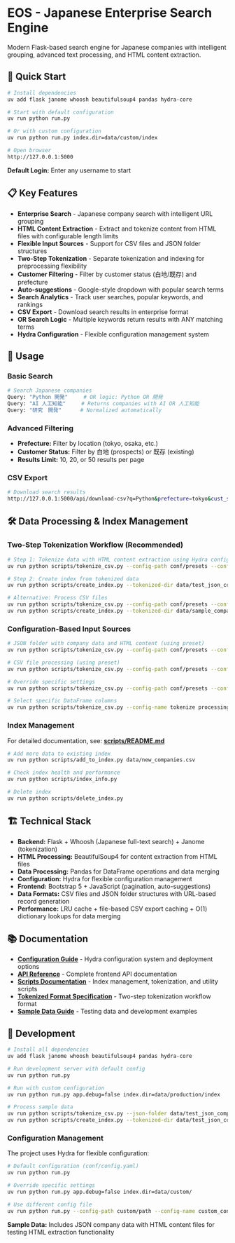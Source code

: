# EOS - Japanese Enterprise Search Engine

Modern Flask-based search engine for Japanese companies with intelligent grouping, advanced text processing, and HTML content extraction.

## 🚀 Quick Start

```bash
# Install dependencies
uv add flask janome whoosh beautifulsoup4 pandas hydra-core

# Start with default configuration
uv run python run.py

# Or with custom configuration
uv run python run.py index.dir=data/custom/index

# Open browser
http://127.0.0.1:5000
```

**Default Login:** Enter any username to start

## 📋 Key Features

- **Enterprise Search** - Japanese company search with intelligent URL grouping
- **HTML Content Extraction** - Extract and tokenize content from HTML files with configurable length limits
- **Flexible Input Sources** - Support for CSV files and JSON folder structures
- **Two-Step Tokenization** - Separate tokenization and indexing for preprocessing flexibility
- **Customer Filtering** - Filter by customer status (白地/既存) and prefecture
- **Auto-suggestions** - Google-style dropdown with popular search terms
- **Search Analytics** - Track user searches, popular keywords, and rankings
- **CSV Export** - Download search results in enterprise format
- **OR Search Logic** - Multiple keywords return results with ANY matching terms
- **Hydra Configuration** - Flexible configuration management system

## 📖 Usage

### **Basic Search**
```bash
# Search Japanese companies
Query: "Python 開発"     # OR logic: Python OR 開発
Query: "AI 人工知能"     # Returns companies with AI OR 人工知能
Query: "研究　開発"      # Normalized automatically
```

### **Advanced Filtering**
- **Prefecture:** Filter by location (tokyo, osaka, etc.)
- **Customer Status:** Filter by 白地 (prospects) or 既存 (existing)
- **Results Limit:** 10, 20, or 50 results per page

### **CSV Export**
```bash
# Download search results
http://127.0.0.1:5000/api/download-csv?q=Python&prefecture=tokyo&cust_status=白地
```

## 🛠️ Data Processing & Index Management

### **Two-Step Tokenization Workflow (Recommended)**

```bash
# Step 1: Tokenize data with HTML content extraction using Hydra configuration
uv run python scripts/tokenize_csv.py --config-path conf/presets --config-name json_companies

# Step 2: Create index from tokenized data
uv run python scripts/create_index.py --tokenized-dir data/test_json_companies/tokenized

# Alternative: Process CSV files
uv run python scripts/tokenize_csv.py --config-path conf/presets --config-name csv_companies
uv run python scripts/create_index.py --tokenized-dir data/sample_companies/tokenized
```

### **Configuration-Based Input Sources**

```bash
# JSON folder with company data and HTML content (using preset)
uv run python scripts/tokenize_csv.py --config-path conf/presets --config-name json_companies

# CSV file processing (using preset)
uv run python scripts/tokenize_csv.py --config-path conf/presets --config-name csv_companies

# Override specific settings
uv run python scripts/tokenize_csv.py --config-path conf/presets --config-name json_companies processing.batch_size=1000 processing.max_content_length=5000

# Select specific DataFrame columns
uv run python scripts/tokenize_csv.py --config-name tokenize processing.extra_columns=[cust_status,revenue]
```

### **Index Management**

For detailed documentation, see: **[scripts/README.md](./scripts/README.md)**

```bash
# Add more data to existing index
uv run python scripts/add_to_index.py data/new_companies.csv

# Check index health and performance
uv run python scripts/index_info.py

# Delete index
uv run python scripts/delete_index.py
```

## 🏗️ Technical Stack

- **Backend:** Flask + Whoosh (Japanese full-text search) + Janome (tokenization)
- **HTML Processing:** BeautifulSoup4 for content extraction from HTML files
- **Data Processing:** Pandas for DataFrame operations and data merging
- **Configuration:** Hydra for flexible configuration management
- **Frontend:** Bootstrap 5 + JavaScript (pagination, auto-suggestions)
- **Data Formats:** CSV files and JSON folder structures with URL-based record generation
- **Performance:** LRU cache + file-based CSV export caching + O(1) dictionary lookups for data merging

## 📚 Documentation

- **[Configuration Guide](./CONFIGURATION.md)** - Hydra configuration system and deployment options
- **[API Reference](./FRONTEND_API_DOCS.md)** - Complete frontend API documentation
- **[Scripts Documentation](./scripts/README.md)** - Index management, tokenization, and utility scripts
- **[Tokenized Format Specification](./scripts/TOKENIZED_FORMAT.md)** - Two-step tokenization workflow format
- **[Sample Data Guide](./data/README.md)** - Testing data and development examples

## 🔧 Development

```bash
# Install all dependencies
uv add flask janome whoosh beautifulsoup4 pandas hydra-core

# Run development server with default config
uv run python run.py

# Run with custom configuration
uv run python run.py app.debug=false index.dir=data/production/index

# Process sample data
uv run python scripts/tokenize_csv.py --json-folder data/test_json_companies
uv run python scripts/create_index.py --tokenized-dir data/test_json_companies/tokenized
```

### **Configuration Management**

The project uses Hydra for flexible configuration:

```bash
# Default configuration (conf/config.yaml)
uv run python run.py

# Override specific settings
uv run python run.py app.debug=false index.dir=data/custom/

# Use different config file
uv run python run.py --config-path custom/path --config-name custom_config
```

**Sample Data:** Includes JSON company data with HTML content files for testing HTML extraction functionality

